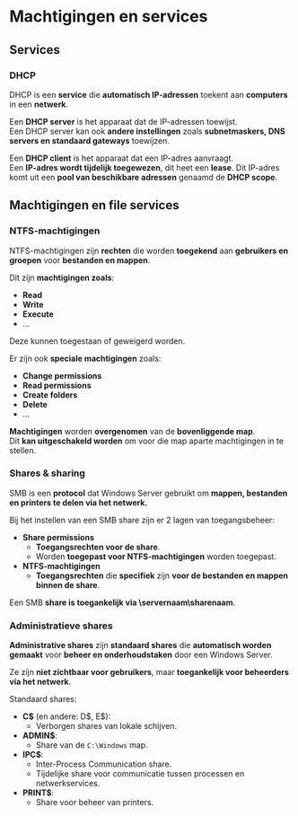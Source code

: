 # Machtigingen en services

## Services

### DHCP

DHCP is een **service** die **automatisch IP-adressen** toekent aan **computers** in een **netwerk**.

Een **DHCP server** is het apparaat dat de IP-adressen toewijst.\
Een DHCP server kan ook **andere instellingen** zoals **subnetmaskers, DNS servers en standaard gateways** toewijzen.

Een **DHCP client** is het apparaat dat een IP-adres aanvraagt.\
Een **IP-adres wordt tijdelijk toegewezen**, dit heet een **lease**.
Dit IP-adres komt uit een **pool van beschikbare adressen** genaamd de **DHCP scope**.

## Machtigingen en file services

### NTFS-machtigingen

NTFS-machtigingen zijn **rechten** die worden **toegekend** aan **gebruikers en groepen** voor
**bestanden en mappen**.

Dit zijn **machtigingen zoals**:
- **Read**
- **Write**
- **Execute**
- ...

Deze kunnen toegestaan of geweigerd worden.

Er zijn ook **speciale machtigingen** zoals:
- **Change permissions**
- **Read permissions**
- **Create folders**
- **Delete**
- ...

**Machtigingen** worden **overgenomen** van de **bovenliggende map**.\
Dit **kan uitgeschakeld worden** om voor die map aparte machtigingen in te stellen.


### Shares & sharing

SMB is een **protocol** dat Windows Server gebruikt om **mappen, bestanden en printers te delen
via het netwerk.**

Bij het instellen van een SMB share zijn er 2 lagen van toegangsbeheer:
- **Share permissions**
    - **Toegangsrechten voor de share**.
    - Worden **toegepast voor NTFS-machtigingen** worden toegepast.
- **NTFS-machtigingen**
    - **Toegangsrechten** die **specifiek** zijn **voor de bestanden en mappen binnen de share**.

Een SMB **share is toegankelijk via \\servernaam\sharenaam**.

### Administratieve shares

**Administrative shares** zijn **standaard shares** die **automatisch worden gemaakt** voor
**beheer en onderhoudstaken** door een Windows Server.

Ze zijn **niet zichtbaar voor gebruikers**, maar **toegankelijk voor beheerders via het netwerk**.

Standaard shares:
- **C$** (en andere: D\$, E\$):
    - Verborgen shares van lokale schijven.
- **ADMIN$**:
    - Share van de `C:\Windows` map.
- **IPC$**:
    - Inter-Process Communication share.
    - Tijdelijke share voor communicatie tussen processen en netwerkservices.
- **PRINT$**:
    - Share voor beheer van printers.
